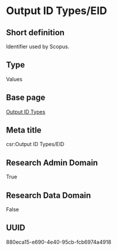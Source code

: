 # Output ID Types/EID
## Short definition
Identifier used by Scopus.
## Type
Values
## Base page
[Output ID Types](../../Objects/Output%20ID%20Types.md)
## Meta title
csr:Output ID Types/EID
## Research Admin Domain
True
## Research Data Domain
False
## UUID
880eca15-e690-4e40-95cb-fcb6974a4918
